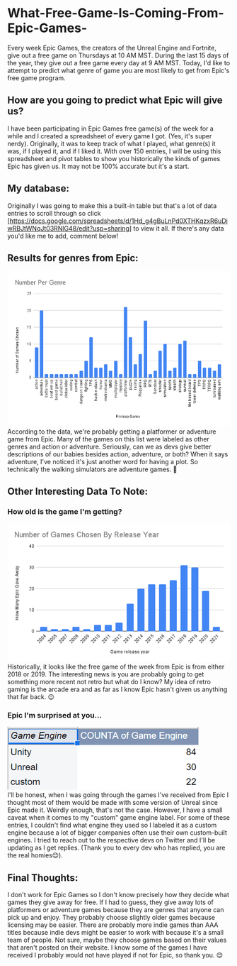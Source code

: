 # What-Free-Game-Is-Coming-From-Epic-Games-
Every week Epic Games, the creators of the Unreal Engine and Fortnite, give out a free game on Thursdays at 10 AM MST. During the last 15 days of the year, they give out a free game every day at 9 AM MST. Today, I'd like to attempt to predict what genre of game you are most likely to get from Epic's free game program. 
## How are you going to predict what Epic will give us?
I have been participating in Epic Games free game(s) of the week for a while and I created a spreadsheet of every game I got. (Yes, it's super nerdy). Originally, it was to keep track of what I played, what genre(s) it was, if I played it, and if I liked it. With over 150 entries, I will be using this spreadsheet and pivot tables to show you historically the kinds of games Epic has given us. It may not be 100% accurate but it's a start. <br>
## My database:
Originally I was going to make this a built-in table but that's a lot of data entries to scroll through so click [https://docs.google.com/spreadsheets/d/1Hd_g4gBuLnPd0XTHKqzxR6uDiwRBJtWNqJt03RNlG48/edit?usp=sharing] to view it all. If there's any data you'd like me to add, comment below!
## Results for genres from Epic:
![alt text](https://github.com/misscintech/What-Free-Game-Is-Coming-From-Epic-Games-/blob/main/num%20per%20genre.png)<br>
According to the data, we're probably getting a platformer or adventure game from Epic. Many of the games on this list were labeled as other genres and action or adventure. Seriously, can we as devs give better descriptions of our babies besides action, adventure, or both? When it says adventure, I've noticed it's just another word for having a plot. So technically the walking simulators are adventure games. 🤣 <br>
## Other Interesting Data To Note:
### How old is the game I'm getting?
![alt text](https://github.com/misscintech/What-Free-Game-Is-Coming-From-Epic-Games-/blob/main/num%20games%20by%20release%20year.png)<br>
Historically, it looks like the free game of the week from Epic is from either 2018 or 2019. The interesting news is you are probably going to get something more recent not retro but what do I know? My idea of retro gaming is the arcade era and as far as I know Epic hasn't given us anything that far back. 😉 <br>
### Epic I'm surprised at you...
![alt text](https://github.com/misscintech/What-Free-Game-Is-Coming-From-Epic-Games-/blob/main/countengine.png)<br>
I'll be honest, when I was going through the games I've received from Epic I thought most of them would be made with some version of Unreal since Epic made it. Weirdly enough, that's not the case. However, I have a small caveat when it comes to my "custom" game engine label. For some of these entries, I couldn't find what engine they used so I labeled it as a custom engine because a lot of bigger companies often use their own custom-built engines. I tried to reach out to the respective devs on Twitter and I'll be updating as I get replies. (Thank you to every dev who has replied, you are the real homies😊).<br>
## Final Thoughts:
I don't work for Epic Games so I don't know precisely how they decide what games they give away for free. If I had to guess, they give away lots of platformers or adventure games because they are genres that anyone can pick up and enjoy. They probably choose slightly older games because licensing may be easier. There are probably more indie games than AAA titles because indie devs might be easier to work with because it's a small team of people. Not sure, maybe they choose games based on their values that aren't posted on their website. I know some of the games I have received I probably would not have played if not for Epic, so thank you. 😊
